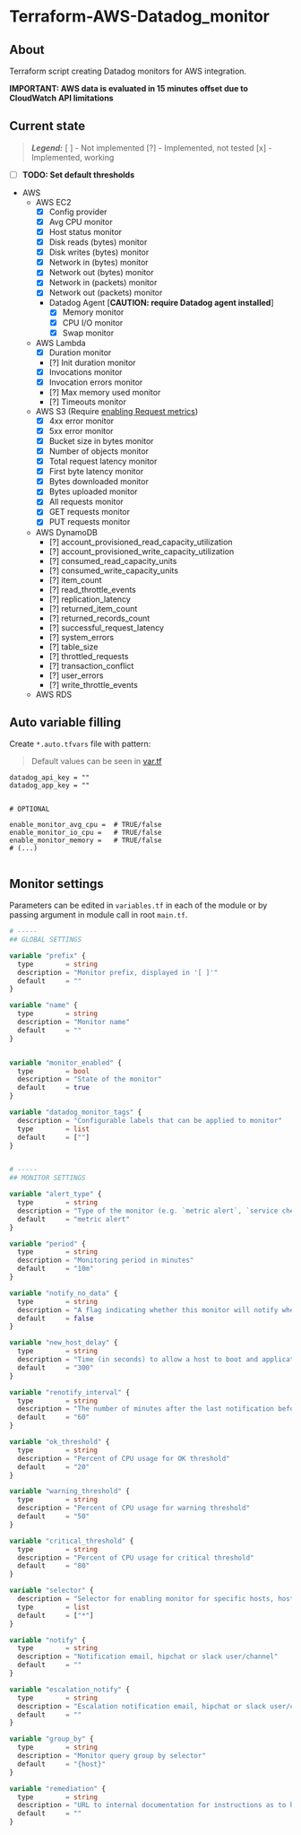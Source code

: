 # Terraform-AWS-Datadog_monitor

## About

Terraform script creating Datadog monitors for AWS integration.

**IMPORTANT: AWS data is evaluated in 15 minutes offset due to CloudWatch API limitations**

## Current state

> ***Legend:***
> [ ] - Not implemented
> [?] - Implemented, not tested
> [x] - Implemented, working
- [ ] **TODO: Set default thresholds**
- AWS
  - AWS EC2
      - [x] Config provider
      - [x] Avg CPU monitor
      - [x] Host status monitor
      - [x] Disk reads (bytes) monitor
      - [x] Disk writes (bytes) monitor
      - [x] Network in (bytes) monitor
      - [x] Network out (bytes) monitor
      - [x] Network in (packets) monitor
      - [x] Network out (packets) monitor
      - Datadog Agent [**CAUTION: require Datadog agent installed**]
        - [x] Memory monitor
        - [x] CPU I/O monitor
        - [x] Swap monitor
  - AWS Lambda
      - [x] Duration monitor
      - [?] Init duration monitor
      - [x] Invocations monitor
      - [x] Invocation errors monitor
      - [?] Max memory used monitor
      - [?] Timeouts monitor
  - AWS S3 (Require [enabling Request metrics](https://docs.aws.amazon.com/AmazonS3/latest/user-guide/configure-metrics.html))
      - [x] 4xx error monitor
      - [x] 5xx error monitor
      - [x] Bucket size in bytes monitor
      - [x] Number of objects monitor
      - [x] Total request latency monitor
      - [x] First byte latency monitor
      - [x] Bytes downloaded monitor
      - [x] Bytes uploaded monitor
      - [x] All requests monitor
      - [x] GET requests monitor
      - [x] PUT requests monitor
  - AWS DynamoDB
      - [?] account_provisioned_read_capacity_utilization
      - [?] account_provisioned_write_capacity_utilization
      - [?] consumed_read_capacity_units
      - [?] consumed_write_capacity_units
      - [?] item_count
      - [?] read_throttle_events
      - [?] replication_latency
      - [?] returned_item_count
      - [?] returned_records_count
      - [?] successful_request_latency
      - [?] system_errors
      - [?] table_size
      - [?] throttled_requests
      - [?] transaction_conflict
      - [?] user_errors
      - [?] write_throttle_events
  - AWS RDS




## Auto variable filling

Create `*.auto.tfvars` file with pattern:
> Default values can be seen in [var.tf](var.tf)

```hcl
datadog_api_key = ""
datadog_app_key = ""


# OPTIONAL

enable_monitor_avg_cpu =  # TRUE/false
enable_monitor_io_cpu =   # TRUE/false
enable_monitor_memory =   # TRUE/false
# (...)


```

## Monitor settings

Parameters can be edited in `variables.tf` in each of the module or by passing argument in module call in root `main.tf`.

```tf
# -----
## GLOBAL SETTINGS

variable "prefix" {
  type        = string
  description = "Monitor prefix, displayed in '[ ]'"
  default     = ""
}

variable "name" {
  type        = string
  description = "Monitor name"
  default     = ""
}


variable "monitor_enabled" {
  type        = bool
  description = "State of the monitor"
  default     = true
}

variable "datadog_monitor_tags" {
  description = "Configurable labels that can be applied to monitor"
  type        = list
  default     = [""]
}


# -----
## MONITOR SETTINGS

variable "alert_type" {
  type        = string
  description = "Type of the monitor (e.g. `metric alert`, `service check`, `event alert`, `query alert`)"
  default     = "metric alert"
}

variable "period" {
  type        = string
  description = "Monitoring period in minutes"
  default     = "10m"
}

variable "notify_no_data" {
  type        = string
  description = "A flag indicating whether this monitor will notify when data stops reporting"
  default     = false
}

variable "new_host_delay" {
  type        = string
  description = "Time (in seconds) to allow a host to boot and applications to fully start before starting the evaluation of monitor results"
  default     = "300"
}

variable "renotify_interval" {
  type        = string
  description = "The number of minutes after the last notification before a monitor will re-notify on the current status. It will only re-notify if it's not resolved"
  default     = "60"
}

variable "ok_threshold" {
  type        = string
  description = "Percent of CPU usage for OK threshold"
  default     = "20"
}

variable "warning_threshold" {
  type        = string
  description = "Percent of CPU usage for warning threshold"
  default     = "50"
}

variable "critical_threshold" {
  type        = string
  description = "Percent of CPU usage for critical threshold"
  default     = "80"
}

variable "selector" {
  description = "Selector for enabling monitor for specific hosts, host tags"
  type        = list
  default     = ["*"]
}

variable "notify" {
  type        = string
  description = "Notification email, hipchat or slack user/channel"
  default     = ""
}

variable "escalation_notify" {
  type        = string
  description = "Escalation notification email, hipchat or slack user/channel"
  default     = ""
}

variable "group_by" {
  type        = string
  description = "Monitor query group by selector"
  default     = "{host}"
}

variable "remediation" {
  type        = string
  description = "URL to internal documentation for instructions as to how to remediate"
  default     = ""
}
```
